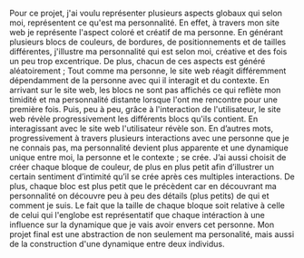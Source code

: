 Pour ce projet, j'ai voulu représenter plusieurs aspects globaux qui selon moi, représentent ce qu'est ma personnalité. En effet, à travers mon site web je représente l'aspect coloré et créatif de ma personne. En générant plusieurs blocs de couleurs, de bordures, de positionnements et de tailles différentes, j'illustre ma personnalité qui est selon moi, créative et des fois un peu trop excentrique. De plus, chacun de ces aspects est généré aléatoirement ; Tout comme ma personne, le site web réagit différemment dépendamment de la personne avec qui il interagit et du contexte. En arrivant sur le site web, les blocs ne sont pas affichés ce qui reflète mon timidité et ma personnalité distante lorsque l'ont me rencontre pour une première fois. Puis, peu à peu, grâce à l'interaction de l'utilisateur, le site web révèle progressivement les différents blocs qu'ils contient. En interagissant avec le site web l'utilisateur révèle son. En d’autres mots, progressivement à travers plusieurs interactions avec une personne que je ne connais pas, ma personnalité devient plus apparente et une dynamique unique entre moi, la personne et le contexte ; se crée. J’ai aussi choisit de créer chaque bloque de couleur, de plus en plus petit afin d’illustrer un certain sentiment d’intimité qu’il se crée après ces multiples interactions. De plus, chaque bloc est plus petit que le précèdent car en découvrant ma personnalité on découvre peu à peu des détails (plus petits) de qui et comment je suis. Le fait que la taille de chaque bloque soit relative à celle de celui qui l'englobe est représentatif que chaque intéraction à une influence sur la dynamique que je vais avoir envers cet personne. 
Mon projet final est une abstraction de non seulement ma personalité, mais aussi de la construction d'une dynamique entre deux individus.
